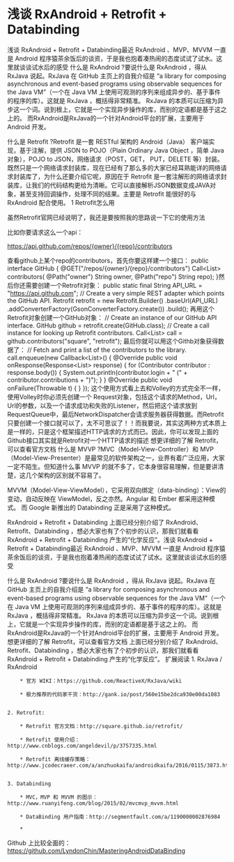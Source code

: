 # 浅谈 RxAndroid + Retrofit + Databinding
浅谈 RxAndroid + Retrofit + Databinding最近 RxAndroid 、MVP、MVVM 一直是 Android 程序猿茶余饭后的谈资，于是我也抱着凑热闹的态度试试了试水。这里就谈谈试水后的感受
什么是 RxAndroid ?要说什么是 RxAndroid ，得从 RxJava 说起。RxJava 在 GitHub 主页上的自我介绍是 “a library for composing asynchronous and event-based programs using observable sequences for the Java VM”（一个在 Java VM 上使用可观测的序列来组成异步的、基于事件的程序的库）。这就是 RxJava ，概括得非常精准。
RxJava 的本质可以压缩为异步这一个词。说到根上，它就是一个实现异步操作的库，而别的定语都是基于这之上的。
而RxAndroid是RxJava的一个针对Android平台的扩展，主要用于 Android 开发。

什么是 Retrofit ?Retrofit 是一套 RESTful 架构的 Android（Java） 客户端实现，基于注解，提供 JSON to POJO（Plain Ordinary Java Object ，简单 Java 对象），POJO to JSON，网络请求（POST，GET， PUT，DELETE 等）封装。
既然只是一个网络请求封装库，现在已经有了那么多的大家已经耳熟能详的网络请求封装库了，为什么还要介绍它呢，原因在于 Retrofit 是一套注解形的网络请求封装库，让我们的代码结构更给为清晰。它可以直接解析JSON数据变成JAVA对象，甚至支持回调操作，处理不同的结果。主要是 Retrofit 能很好的与 RxAndroid 配合使用。
1 Retrofit怎么用

虽然Retrofit官网已经说明了，我还是要按照我的思路说一下它的使用方法

比如你要请求这么一个api：

https://api.github.com/repos/{owner}/{repo}/contributors

查看github上某个repo的contributors，首先你要这样建一个接口：
public interface GitHub {
    @GET("/repos/{owner}/{repo}/contributors")
    Call<List<Contributor>> contributors(
        @Path("owner") String owner,
        @Path("repo") String repo);
}然后你还需要创建一个Retrofit对象：
public static final String API_URL = "https://api.github.com";
// Create a very simple REST adapter which points the GitHub API.
Retrofit retrofit = new Retrofit.Builder()
    .baseUrl(API_URL)
    .addConverterFactory(GsonConverterFactory.create())
    .build();
再用这个Retrofit对象创建一个GitHub对象：
// Create an instance of our GitHub API interface.
GitHub github = retrofit.create(GitHub.class);
// Create a call instance for looking up Retrofit contributors.
Call<List<Contributor>> call = github.contributors("square", "retrofit");
最后你就可以用这个Githb对象获得数据了：
// Fetch and print a list of the contributors to the library.
call.enqueue(new Callback<List<Contributor>>() {
    @Override
    public void onResponse(Response<List<Contributor>> response) {
        for (Contributor contributor : response.body()) {
            System.out.println(contributor.login + " (" + contributor.contributions + ")");
        }
    }
    @Override
    public void onFailure(Throwable t) {
    }
});
这个使用方式看上去和Volley的方式完全不一样，使用Volley时你必须先创建一个
Request对象，包括这个请求的Method，Url，Url的参数，以及一个请求成功和失败的Listener，然后把这个请求放到RequestQueue中，最后NetworkDispatcher会请求服务器获得数据。而Retrofit只要创建一个接口就可以了，太不可思议了！！而我要说，其实这两种方式本质上是一样的，只是这个框架描述HTTP请求的方式而已。因此，你可以发现上面的Github接口其实就是Retrofit对一个HTTP请求的描述
想更详细的了解 Retrofit，可以查看官方文档
什么是 MVVP ?MVC（Model-View-Controller）和 MVP（Model-View-Presenter）是最常见的软件架构之一，业界有着广泛应用，大家一定不陌生。但知道什么事 MVVP 的就不多了，它本身很容易理解，但是要讲清楚，这几个架构的区别就不容易了。

MVVM（Model-View-ViewModel），它采用双向绑定（data-binding）：View的变动，自动反映在 ViewModel，反之亦然。Angular 和 Ember 都采用这种模式。
而 Google 新推出的 Databinding 正是采用了这种模式。

RxAndroid + Retrofit + Databinding
上面已经分别介绍了 RxAndroid、Retrofit、Databinding ，想必大家也有了个初步的认识，那我们就看看 RxAndroid + Retrofit + Databinding 产生的“化学反应”。浅谈 RxAndroid + Retrofit + Databinding最近 RxAndroid 、MVP、MVVM 一直是 Android 程序猿茶余饭后的谈资，于是我也抱着凑热闹的态度试试了试水。这里就谈谈试水后的感受

什么是 RxAndroid ?要说什么是 RxAndroid ，得从 RxJava 说起。RxJava 在 GitHub 主页上的自我介绍是 “a library for composing asynchronous and event-based programs using observable sequences for the Java VM”（一个在 Java VM 上使用可观测的序列来组成异步的、基于事件的程序的库）。这就是 RxJava ，概括得非常精准。
RxJava 的本质可以压缩为异步这一个词。说到根上，它就是一个实现异步操作的库，而别的定语都是基于这之上的。
而RxAndroid是RxJava的一个针对Android平台的扩展，主要用于 Android 开发。
想更详细的了解 Retrofit，可以查看官方文档
上面已经分别介绍了 RxAndroid、Retrofit、Databinding ，想必大家也有了个初步的认识，那我们就看看 RxAndroid + Retrofit + Databinding 产生的“化学反应”。
扩展阅读
	1. RxJava / RxAndroid

		* 官方 WIKI：https://github.com/ReactiveX/RxJava/wiki

		* 极力推荐的代码家干货：http://gank.io/post/560e15be2dca930e00da1083


	2. Retrofit:

		* Retrofit 官方文档：http://square.github.io/retrofit/

		* Retrofit 使用介绍：http://www.cnblogs.com/angeldevil/p/3757335.html

		* Retrofit 离线缓存策略：http://www.jcodecraeer.com/a/anzhuokaifa/androidkaifa/2016/0115/3873.html


	3. Databinding

		* MVC，MVP 和 MVVM 的图示：http://www.ruanyifeng.com/blog/2015/02/mvcmvp_mvvm.html

		* DataBinding 用户指南：http://segmentfault.com/a/1190000002876984

		* 
Github 上比较全面的：https://github.com/LyndonChin/MasteringAndroidDataBinding




